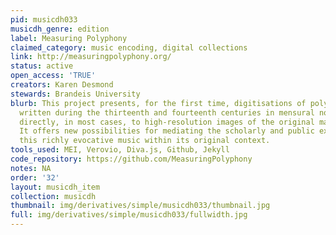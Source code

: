 ```yaml
---
pid: musicdh033
musicdh_genre: edition
label: Measuring Polyphony
claimed_category: music encoding, digital collections
link: http://measuringpolyphony.org/
status: active
open_access: 'TRUE'
creators: Karen Desmond
stewards: Brandeis University
blurb: This project presents, for the first time, digitisations of polyphonic compositions
  written during the thirteenth and fourteenth centuries in mensural notation, linked
  directly, in most cases, to high-resolution images of the original manuscript sources.
  It offers new possibilities for mediating the scholarly and public experience of
  this richly evocative music within its original context.
tools_used: MEI, Verovio, Diva.js, Github, Jekyll
code_repository: https://github.com/MeasuringPolyphony
notes: NA
order: '32'
layout: musicdh_item
collection: musicdh
thumbnail: img/derivatives/simple/musicdh033/thumbnail.jpg
full: img/derivatives/simple/musicdh033/fullwidth.jpg
---
```

